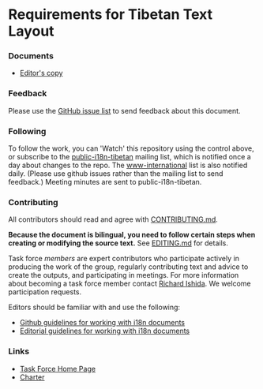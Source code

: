 # Requirements for Tibetan Text Layout 

### Documents
- [Editor's copy](https://w3c.github.io/tlreq/)

### Feedback
Please use the [GitHub issue list](https://github.com/w3c/tlreq/issues) to send feedback about this document.

### Following
To follow the work, you can 'Watch' this repository using the control above, or subscribe to the [public-i18n-tibetan](https://lists.w3.org/Archives/Public/public-i18n-tibetan/) mailing list, which is notified once a day about changes to the repo. The [www-international](https://lists.w3.org/Archives/Public/www-international/) list is also notified daily. (Please use github issues rather than the mailing list to send feedback.) Meeting minutes are sent to public-i18n-tibetan.

### Contributing

All contributors should read and agree with [CONTRIBUTING.md](https://github.com/w3c/tlreq/blob/gh-pages/CONTRIBUTING.md).

**Because the document is bilingual, you need to follow certain steps when creating or modifying the source text.** See [EDITING.md](https://github.com/w3c/tlreq/blob/gh-pages/EDITING.md) for details.

Task force _members_ are expert contributors who participate actively in producing the work of the group, regularly contributing text and advice to create the outputs, and participating in meetings. For more information about becoming a task force member contact [Richard Ishida](mailto:ishida@w3.org). We welcome participation requests.

Editors should be familiar with and use the following:

- [Github guidelines for working with i18n documents](http://w3c.github.io/i18n-activity/guidelines/github)
- [Editorial guidelines for working with i18n documents](http://w3c.github.io/i18n-activity/guidelines/editing)

### Links
- [Task Force Home Page](https://w3c.github.io/i18n-activity/tlreq/)
- [Charter](https://www.w3.org/International/groups/tibetan-layout/charter.html)

